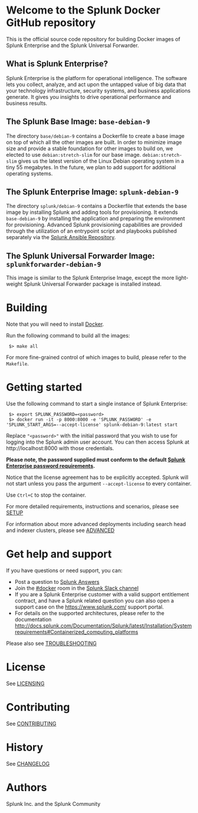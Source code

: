 # Welcome to the Splunk Docker GitHub repository

This is the official source code repository for building Docker images of Splunk Enterprise
and the Splunk Universal Forwarder. 

## What is Splunk Enterprise?

Splunk Enterprise is the platform for operational intelligence. The software lets
you collect, analyze, and act upon the untapped value of big data that your technology
infrastructure, security systems, and business applications generate. It gives you
insights to drive operational performance and business results.

## The Splunk Base Image:   ```base-debian-9```

The directory `base/debian-9` contains a Dockerfile to create a base image on top
of which all the other images are built. In order to minimize image size and provide
a stable foundation for other images to build on, we elected to use `debian:stretch-slim` for our base image. `debian:stretch-slim` gives us the latest version of the Linux
Debian operating system in a tiny 55 megabytes. In the future, we plan to add
support for additional operating systems.

## The Splunk Enterprise Image:   ```splunk-debian-9```

The directory `splunk/debian-9` contains a Dockerfile that extends the base image
by installing Splunk and adding tools for provisioning. It extends `base-debian-9`
by installing the application and preparing the environment for provisioning.
Advanced Splunk provisioning capabilities are provided through the utilization 
of an entrypoint script and playbooks published separately via the
[Splunk Ansible Repository](https://github.com/splunk/splunk-ansible).

## The Splunk Universal Forwarder Image:   ```splunkforwarder-debian-9```

This image is similar to the Splunk Enterprise Image, except the more light-weight
Splunk Universal Forwarder package is installed instead.


# Building

Note that you will need to install [Docker](https://docs.docker.com/install/). 

Run the following command to build all the images:

```
 $> make all 
```

For more fine-grained control of which images to build, please refer to the `Makefile`.


# Getting started

Use the following command to start a single instance of Splunk Enterprise:
```
 $> export SPLUNK_PASSWORD=<password>
 $> docker run -it -p 8000:8000 -e 'SPLUNK_PASSWORD' -e 'SPLUNK_START_ARGS=--accept-license' splunk-debian-9:latest start
```
Replace `"<password>"` with the initial password that you wish to use for logging into the Splunk admin
user account. You can then access Splunk at http://localhost:8000 with those credentials.

**Please note, the password supplied must conform to the default
[Splunk Enterprise password requirements](https://docs.splunk.com/Documentation/Splunk/latest/Security/Configurepasswordsinspecfile).**

Notice that the license agreement has to be explicitly accepted. Splunk will not start
unless you pass the argument `--accept-license` to every container.

Use `Ctrl+C` to stop the container.

For more detailed requirements, instructions and scenarios, please see [SETUP](documentation/SETUP.md)

For information about more advanced deployments including search head and indexer
clusters, please see [ADVANCED](documentation/ADVANCED.md) 


# Get help and support

If you have questions or need support, you can:

* Post a question to [Splunk Answers](http://answers.splunk.com)
* Join the [#docker](https://splunk-usergroups.slack.com/messages/C1RH09ERM/) room in the [Splunk Slack channel](http://splunk-usergroups.slack.com)
* If you are a Splunk Enterprise customer with a valid support entitlement contract, and have a Splunk related question you can also open a support case on the https://www.splunk.com/ support portal.
* For details on the supported architectures, please refer to the documentation http://docs.splunk.com/Documentation/Splunk/latest/Installation/Systemrequirements#Containerized_computing_platforms

Please also see [TROUBLESHOOTING](documentation/TROUBLESHOOTING.md)


# License

See [LICENSING](documentation/LICENSING.md)


# Contributing

See [CONTRIBUTING](documentation/CONTRIBUTING.md)


# History

See [CHANGELOG](documentation/CHANGELOG.md)


# Authors

Splunk Inc. and the Splunk Community
